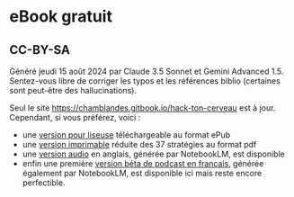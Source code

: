 # eBook gratuit
## CC-BY-SA

Généré jeudi 15 août 2024 par Claude 3.5 Sonnet et Gemini Advanced 1.5.
Sentez-vous libre de corriger les typos et les références biblio (certaines sont peut-être des hallucinations).

Seul le site https://chamblandes.gitbook.io/hack-ton-cerveau est à jour. Cependant, si vous préférez, voici :
- une [version pour liseuse](https://chamblandes.education/hack-ton-cerveau.epub) téléchargeable au format ePub 
- une [version imprimable](https://chamblandes.education/hack-ton-cerveau.pdf) réduite des 37 stratégies au format pdf 
- une [version audio](https://notebooklm.google.com/notebook/1a9b24ee-50f6-4d47-98c4-04b366b4faef/audio) en anglais, générée par NotebookLM, est disponible
- enfin une première [version béta de podcast en francais](https://notebooklm.google.com/notebook/13e1e029-3426-449c-9c56-7d33c7bc26ad/audio), générée également par NotebookLM, est disponible ici mais reste encore perfectible.

